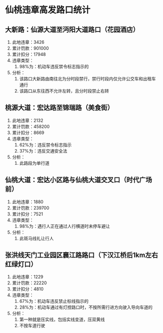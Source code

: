 # 仙桃违章高发路口统计

## 大新路：仙源大道至沔阳大道路口（花园酒店）

1. 此地违章：3426
2. 累计罚款：901000
3. 累计扣分：17948
4. 违章类型：
   1. 98%为：机动车违反禁令标志指示的
5. 分析：
    1. 该路口大新路由南往北为分时段禁行，禁行时段内仅允许公交车和出租车通行
    2. 该路口从东往西不允许左转，且分时段禁止右转

## 桃源大道：宏达路至锦瑞路（美食街）

1. 此地违章：2132
2. 累计罚款：458200
3. 累计扣分：8669
4. 违章类型：
   1. 62%为：违反禁令标志指示
   2. 37%为：违反交通安全法
5. 分析：
   1. 此路段为单行道

## 仙桃大道：宏达小区路与仙桃大道交叉口（时代广场前）

1. 此地违章：1880
2. 累计罚款：239700
3. 累计扣分：7521
4. 违章类型：
   1. 98%为：遇行人正在通过人行横道时未停车避让
5. 分析：
   1. 此斑马线礼让行人

## 张洪线天门工业园区襄江路路口（下汉江桥后1km左右红绿灯口）

1. 此地违章：1229
2. 累计罚款：22220
3. 累计扣分：4810
4. 违章类型：
   1. 67%为：机动车违反禁止标线指示的
   2. 28%为：机动车通过有灯控路口时，不按所需行进方向驶入导向车道的
5. 分析：
   1. 第一种就是压实线，包括实线变道，压双黄线
   2. 不按车道行驶

## 